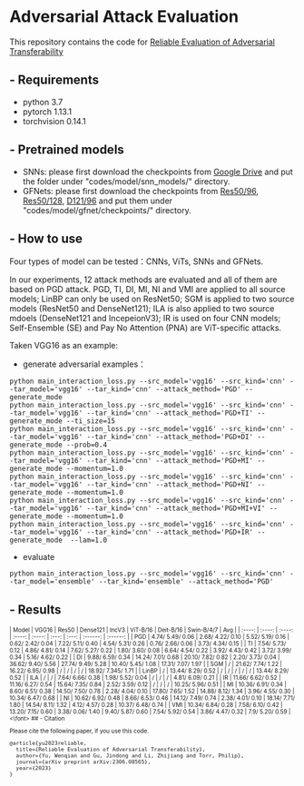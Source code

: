 # Adversarial Attack Evaluation
This repository contains the code for [	
Reliable Evaluation of Adversarial Transferability
](http://arxiv.org/abs/2306.08565)

## - Requirements
- python 3.7
- pytorch 1.13.1
- torchvision 0.14.1

## - Pretrained models
- SNNs: please first download the checkpoints from [Google Drive](https://drive.google.com/drive/folders/1vwNx4xTF6EG_Brbu-6mGkgC2HcfgtBTe) and put the folder under "codes/model/snn_models/" directory.
- GFNets: please first download the checkpoints from [Res50/96](https://drive.google.com/file/d/1Iun8o4o7cQL-7vSwKyNfefOgwb9-o9kD/view?usp=sharing), [Res50/128](https://drive.google.com/file/d/1cEj0dXO7BfzQNd5fcYZOQekoAe3_DPia/view?usp=sharing), [D121/96](https://drive.google.com/file/d/1UflIM29Npas0rTQSxPqwAT6zHbFkQq6R/view?usp=sharing) and put them under "codes/model/gfnet/checkpoints/" directory. 
## - How to use

Four types of model can be tested：CNNs, ViTs, SNNs and GFNets.

In our experiments, 12 attack methods are evaluated and all of them are based on PGD attack. PGD, TI, DI, MI, NI and VMI are applied to all source models; LinBP can only be used on ResNet50; SGM is applied to two source models (ResNet50 and DenseNet121); ILA is also applied to two source mdoels (DenseNet121 and IncepeionV3); IR is used on four CNN models; Self-Ensemble (SE) and Pay No Attention (PNA) are ViT-specific attacks.

Taken VGG16 as an example: 

- generate adversarial examples：

```
python main_interaction_loss.py --src_model='vgg16' --src_kind='cnn' --tar_model='vgg16' --tar_kind='cnn' --attack_method='PGD' --generate_mode
python main_interaction_loss.py --src_model='vgg16' --src_kind='cnn' --tar_model='vgg16' --tar_kind='cnn' --attack_method='PGD+TI' --generate_mode --ti_size=15
python main_interaction_loss.py --src_model='vgg16' --src_kind='cnn' --tar_model='vgg16' --tar_kind='cnn' --attack_method='PGD+DI' --generate_mode --prob=0.4
python main_interaction_loss.py --src_model='vgg16' --src_kind='cnn' --tar_model='vgg16' --tar_kind='cnn' --attack_method='PGD+MI' --generate_mode --momentum=1.0
python main_interaction_loss.py --src_model='vgg16' --src_kind='cnn' --tar_model='vgg16' --tar_kind='cnn' --attack_method='PGD+NI' --generate_mode --momentum=1.0
python main_interaction_loss.py --src_model='vgg16' --src_kind='cnn' --tar_model='vgg16' --tar_kind='cnn' --attack_method='PGD+MI+VI' --generate_mode --momentum=1.0
python main_interaction_loss.py --src_model='vgg16' --src_kind='cnn' --tar_model='vgg16' --tar_kind='cnn' --attack_method='PGD+IR' --generate_mode  --lam=1.0
```

- evaluate
```
python main_interaction_loss.py --src_model='vgg16' --src_kind='cnn' --tar_model='ensemble' --tar_kind='ensemble' --attack_method='PGD'
```

## - Results
<font size=1>
| Model | VGG16 | Res50 | Dense121 | IncV3 | ViT-B/16 | Deit-B/16 | Swin-B/4/7 | Avg |
| :----: | :----: | :----: | :----: | :----: | :---: | :---: | :------: | :------: |
| PGD | 4.74/ 5.49/ 0.06 | 2.68/ 4.22/ 0.10 | 5.52/ 5.19/ 0.16 | 0.62/ 2.42/ 0.04 | 7.22/ 5.11/ 0.40 | 4.54/ 5.31/ 0.26 | 0.76/ 2.66/ 0.06 | 3.73/ 4.34/ 0.15 |
| TI | 7.54/ 5.73/ 0.12 | 4.86/ 4.81/ 0.14 | 7.62/ 5.27/ 0.22 | 1.80/ 3.60/ 0.08 | 6.64/ 4.54/ 0.22 | 3.92/ 4.43/ 0.42 | 3.72/ 3.99/ 0.34 | 5.16/ 4.62/ 0.22 |
| DI | 9.88/ 6.59/ 0.34 | 14.24/ 7.01/ 0.68 | 20.10/ 7.82/ 0.82 | 2.20/ 3.73/ 0.04 | 36.62/ 9.40/ 5.56 | 27.74/ 9.49/ 5.28 | 10.40/ 5.45/ 1.08 | 17.31/ 7.07/ 1.97 |
| SGM | / | 21.62/ 7.74/ 1.22 | 16.22/ 6.95/ 0.98 | / | / | / | / | 18.92/ 7.345/ 1.71 |
| LinBP | / | 13.44/ 8.29/ 0.52 | / | / | / | / | / | 13.44/ 8.29/ 0.52 |
| ILA | / | / | 7.64/ 6.66/ 0.38 | 1.98/ 5.52/ 0.04 | / | / | / | 4.81/ 6.09/ 0.21 |
| IR | 11.66/ 6.62/ 0.52 | 11.16/ 6.27/ 0.54 | 15.64/ 7.35/ 0.84 | 2.52/ 3.59/ 0.12 | / | / | / | 10.25/ 5.96/ 0.51 |
| MI | 10.36/ 6.91/ 0.34 | 8.60/ 6.51/ 0.38 | 14.50/ 7.50/ 0.78 | 2.28/ 4.04/ 0.10 | 17.80/ 7.65/ 1.52 | 14.88/ 8.12/ 1.34 | 3.96/ 4.55/ 0.30 | 10.34/ 6.47/ 0.68 |
| NI | 10.62/ 6.92/ 0.48 | 8.66/ 6.53/ 0.46 | 14.12/ 7.49/ 0.74 | 2.38/ 4.01/ 0.10 | 18.14/ 7.71/ 1.80 | 14.54/ 8.11/ 1.32 | 4.12/ 4.57/ 0.28 | 10.37/ 6.48/ 0.74 |
| VMI | 10.34/ 6.84/ 0.28 | 7.58/ 6.10/ 0.42 | 13.20/ 7.15/ 0.60 | 3.38/ 0.06/ 1.40 | 9.40/ 5.87/ 0.60 | 7.54/ 5.92/ 0.54 | 3.86/ 4.47/ 0.32 | 7.9/ 5.20/ 0.59 |
<\font>
## - Citation

Please cite the following paper, if you use this code.

```
@article{yu2023reliable,
  title={Reliable Evaluation of Adversarial Transferability},
  author={Yu, Wenqian and Gu, Jindong and Li, Zhijiang and Torr, Philip},
  journal={arXiv preprint arXiv:2306.08565},
  year={2023}
}
```
